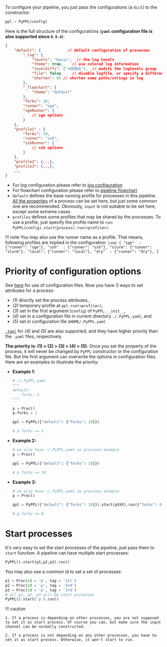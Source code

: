 
To configure your pipeline, you just pass the configurations (a `dict`) to the constructor:
```python
ppl = PyPPL(config)
```
Here is the full structure of the configurations (**`yaml` configuration file is also supported since `0.9.4`**):
```json
{
    "default": {            // default configuration of processes
        "_log": {
            "levels": "basic",  // the log levels
            "theme": true,    // use colored log information
            "leveldiffs": ["+DEBUG"],  // modify the loglevels group
            "file": false,    // disable logfile, or specify a different logfile
            "shorten": 80 // shorten some paths/strings in log
        },
        "_flowchart": {
            "theme": "default"
        },
        "forks": 10,
        "runner": "sge",
        "sgeRunner": {
            // sge options
        }
    },
    "profile1" : {
        "forks": 20,
        "runner": "ssh",
        "sshRunner": {
            // ssh options
        }
    },
    "profile2": {...},
    "profile3": {...},
    ...
}
```
- For log configuration please refer to [log configuration][3]
- For flowchart configuration please refer to [pipeline flowchart][4]
- `default` defines the base running profile for processes in this pipeline. [All the properties][2] of a process can be set here, but just some common one are recommended. Obviously, `input` is not suitable to be set here, except some extreme cases.
- `profiles` defines some profiles that may be shared by the processes. To use a profile, just specify the profile name to `run`: `PyPPL(config).start(process).run(<profile>)`.

!!! note
    You may also use the runner name as a profile. That means, following profiles are implied in the configuration:
    ```json
    {
        "sge"  : {"runner": "sge"},
        "ssh"  : {"runner": "ssh"},
        "slurm": {"runner": "slurm"},
        "local": {"runner": "local"},
        "dry"  : {"runner": "dry"},
    }
    ```

# Priority of configuration options
See [here][5] for use of configuration files.
Now you have 3 ways to set attributes for a process:

- _(1)_ directly set the process attributes ,
- _(2)_ temporary profile at `ppl.run(<profile>)`,
- _(3)_ set in the first argument (`config`) of `PyPPL.__init__`,
- _(4)_ set in a configuration file in current directory `./.PyPPL.yaml`, and
- _(5)_ set in configuration file `$HOME/.PyPPL.yaml`

[`.toml`][6] for _(4)_ and _(5)_ are also supported, and they have higher priority than the `.yaml` files, respectively.

**The priority is: (1) > (2) > (3) > (4) > (5).**
Once you set the property of the process, it will never be changed by `PyPPL` constructor or the configuration file. But the first argument can overwrite the options in configuration files.
Here are an examples to illustrate the priority:

- **Example 1:**
    ```python
    # ~/.PyPPL.yaml
    """
    default:
        forks: 5
    """

    p = Proc()
    p.forks = 1

    ppl = PyPPL({"default": {"forks": 10}})

    # p.forks == 1
    ```

- **Example 2:**
    ```python
    # we also have ~/.PyPPL.yaml as previous example
    p = Proc()

    ppl = PyPPL({"default": {"forks": 10}})

    # p.forks == 10
    ```

- **Example 3:**
    ```python
    # we also have ~/.PyPPL.yaml as previous example
    p = Proc()

    ppl = PyPPL({"default": {"forks": 10}}).start(pXXX).run({"forks": 8})

    # p.forks == 8
    ```

# Start processes
It's very easy to set the start processes of the pipeline, just pass them to `start` function. A pipeline can have multiple start processes:
```python
PyPPL().start(p1,p2,p3).run()
```
You may also use a common id to set a set of processes:
```python
p1 = Proc(id = 'p', tag = '1st')
p2 = Proc(id = 'p', tag = '2nd')
p3 = Proc(id = 'p', tag = '3rd')
# all p1, p2, p3 will be start processes
PyPPL().start('p').run()
```

!!! caution

    1. If a process is depending on other processes, you are not supposed to set it as start process. Of course you can, but make sure the input channel can be normally constructed.

    2. If a process is not depending on any other processes, you have to set it as start process. Otherwise, it won't start to run.

[1]: https://docs.python.org/2/library/logging.html#logging-levels
[2]: ../defining/
[3]: ../logs/
[4]: ../flowchart/
[5]: ../runners/#defining-running-profiles
[6]: https://github.com/toml-lang/toml
